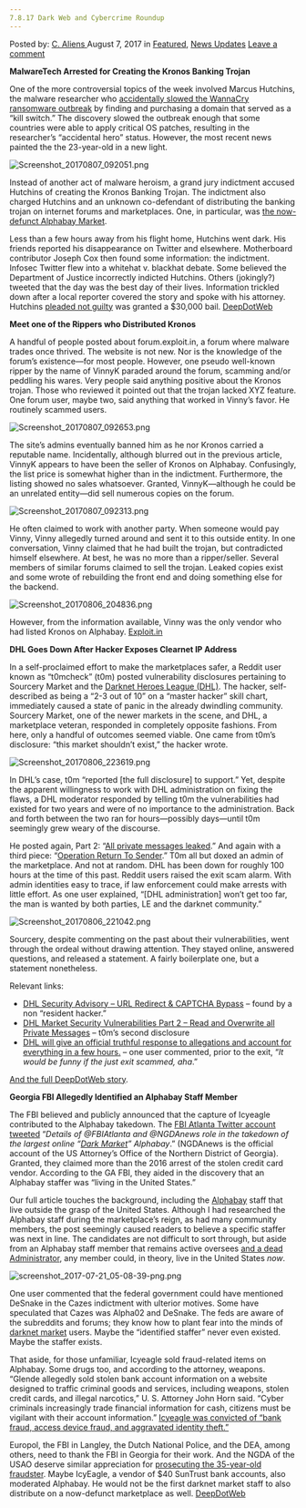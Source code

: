 ```yaml
---
7.8.17 Dark Web and Cybercrime Roundup
---
```

<article class="post-listing post-21830 post type-post status-publish format-standard has-post-thumbnail hentry  tag-5797 tag-cybercrime tag-dark tag-roundup tag-web">
    <div class="post-inner">
        <span>Posted by: <a href="https://www.deepdotweb.com/author/caliens/" title="">C. Aliens </a></span>
    <span>August 7, 2017</span>
    <span>in <a href="https://www.deepdotweb.com/category/deepdot-news/" rel="category tag">Featured</a>, <a href="https://www.deepdotweb.com/category/news-updates/" rel="category tag">News Updates</a></span>
    <span><a href="https://www.deepdotweb.com/2017/08/07/7-8-17-dark-web-cybercrime-roundup/#respond">Leave a comment</a></span>
    </p>
    <div class="clear"></div>
    <div class="entry">
    <p><strong>MalwareTech Arrested for Creating the Kronos Banking Trojan</strong></p>
    <p>One of the more controversial topics of the week involved Marcus Hutchins, the malware researcher who <a href="https://www.deepdotweb.com/2017/06/05/uk-absolutely-focused-hunting-wannacry-hackers/">accidentally slowed the WannaCry ransomware outbreak</a> by finding and purchasing a domain that served as a “kill switch.” The discovery slowed the outbreak enough that some countries were able to apply critical OS patches, resulting in the researcher’s “accidental hero” status. However, the most recent news painted the the 23-year-old in a new light.</p>
    <p><img class="wp-image-21832" src="https://www.deepdotweb.com/wp-content/uploads/2017/08/screenshot_20170807_092051-png.png" alt="Screenshot_20170807_092051.png" srcset="https://www.deepdotweb.com/wp-content/uploads/2017/08/screenshot_20170807_092051-png.png 700w, https://www.deepdotweb.com/wp-content/uploads/2017/08/screenshot_20170807_092051-png-300x205.png 300w" sizes="(max-width: 700px) 100vw, 700px" /></p>
    <p>Instead of another act of malware heroism, a grand jury indictment accused Hutchins of creating the Kronos Banking Trojan. The indictment also charged Hutchins and an unknown co-defendant of distributing the banking trojan on internet forums and marketplaces. One, in particular, was <a href="https://www.deepdotweb.com/2017/07/20/globally-coordinated-operation-just-took-alphabay-hansa/">the now-defunct Alphabay Market</a>.</p>
    <p>Less than a few hours away from his flight home, Hutchins went dark. His friends reported his disappearance on Twitter and elsewhere. Motherboard contributor Joseph Cox then found some information: the indictment. Infosec Twitter flew into a whitehat v. blackhat debate. Some believed the Department of Justice incorrectly indicted Hutchins. Others (jokingly?) tweeted that the day was the best day of their lives. Information trickled down after a local reporter covered the story and spoke with his attorney. Hutchins <a href="http://www.activistpost.com/2017/08/marcus-hutchins-malwaretechblog-released-pleads-not-guilty.html">pleaded not guilty</a> was granted a $30,000 bail. <a href="https://www.deepdotweb.com/2017/08/05/malwaretech-arrested-creating-kronos-banking-trojan/">DeepDotWeb</a></p>
    <p><strong>Meet one of the Rippers who Distributed Kronos</strong></p>
    <p>A handful of people posted about forum.exploit.in, a forum where malware trades once thrived. The website is not new. Nor is the knowledge of the forum’s existence—for most people. However, one pseudo well-known ripper by the name of VinnyK paraded around the forum, scamming and/or peddling his wares. Very people said anything positive about the Kronos trojan. Those who reviewed it pointed out that the trojan lacked XYZ feature. One forum user, maybe two, said anything that worked in Vinny’s favor. He routinely scammed users.</p>
    <p><img class="wp-image-21833 aligncenter" src="https://www.deepdotweb.com/wp-content/uploads/2017/08/screenshot_20170807_092653-png.png" alt="Screenshot_20170807_092653.png" srcset="https://www.deepdotweb.com/wp-content/uploads/2017/08/screenshot_20170807_092653-png.png 664w, https://www.deepdotweb.com/wp-content/uploads/2017/08/screenshot_20170807_092653-png-300x169.png 300w" sizes="(max-width: 664px) 100vw, 664px" /></p>
    <p>The site’s admins eventually banned him as he nor Kronos carried a reputable name. Incidentally, although blurred out in the previous article, VinnyK appears to have been the seller of Kronos on Alphabay. Confusingly, the list price is somewhat higher than in the indictment. Furthermore, the listing showed no sales whatsoever. Granted, VinnyK—although he could be an unrelated entity—did sell numerous copies on the forum.</p>
    <p><img class="wp-image-21834 aligncenter" src="https://www.deepdotweb.com/wp-content/uploads/2017/08/screenshot_20170807_092313-png.png" alt="Screenshot_20170807_092313.png" srcset="https://www.deepdotweb.com/wp-content/uploads/2017/08/screenshot_20170807_092313-png.png 800w, https://www.deepdotweb.com/wp-content/uploads/2017/08/screenshot_20170807_092313-png-300x86.png 300w" sizes="(max-width: 800px) 100vw, 800px" /></p>
    <p>He often claimed to work with another party. When someone would pay Vinny, Vinny allegedly turned around and sent it to this outside entity. In one conversation, Vinny claimed that he had built the trojan, but contradicted himself elsewhere. At best, he was no more than a ripper/seller. Several members of similar forums claimed to sell the trojan. Leaked copies exist and some wrote of rebuilding the front end and doing something else for the backend.</p>
    <p><img class="wp-image-21835 aligncenter" src="https://www.deepdotweb.com/wp-content/uploads/2017/08/screenshot_20170806_204836-png.png" alt="Screenshot_20170806_204836.png" srcset="https://www.deepdotweb.com/wp-content/uploads/2017/08/screenshot_20170806_204836-png.png 700w, https://www.deepdotweb.com/wp-content/uploads/2017/08/screenshot_20170806_204836-png-300x172.png 300w" sizes="(max-width: 700px) 100vw, 700px" /></p>
    <p>However, from the information available, Vinny was the only vendor who had listed Kronos on Alphabay. <a href="https://forum.exploit.in/pda/index.php/t109451.html">Exploit.in</a></p>
    <p><strong>DHL Goes Down After Hacker Exposes Clearnet IP Address</strong></p>
    <p>In a self-proclaimed effort to make the marketplaces safer, a Reddit user known as “t0mcheck” (t0m) posted vulnerability disclosures pertaining to Sourcery Market and the <a href="https://www.deepdotweb.com/marketplace-directory/listing/darknet-heroes-league">Darknet Heroes League (DHL)</a>. The hacker, self-described as being a “2-3 out of 10” on a “master hacker” skill chart, immediately caused a state of panic in the already dwindling community. Sourcery Market, one of the newer markets in the scene, and DHL, a marketplace veteran, responded in completely opposite fashions. From here, only a handful of outcomes seemed viable. One came from t0m’s disclosure: “this market shouldn&#8217;t exist,” the hacker wrote.</p>
    <p><img class="wp-image-21836 aligncenter" src="https://www.deepdotweb.com/wp-content/uploads/2017/08/screenshot_20170806_223619-png.png" alt="Screenshot_20170806_223619.png" srcset="https://www.deepdotweb.com/wp-content/uploads/2017/08/screenshot_20170806_223619-png.png 700w, https://www.deepdotweb.com/wp-content/uploads/2017/08/screenshot_20170806_223619-png-300x172.png 300w" sizes="(max-width: 700px) 100vw, 700px" /></p>
    <p>In DHL’s case, t0m “reported [the full disclosure] to support.” Yet, despite the apparent willingness to work with DHL administration on fixing the flaws, a DHL moderator responded by telling t0m the vulnerabilities had existed for two years and were of no importance to the administration. Back and forth between the two ran for hours—possibly days—until t0m seemingly grew weary of the discourse.</p>
    <p>He posted again, Part 2: “<a href="https://www.reddit.com/r/DarkNetMarkets/comments/6rcwiv/dhl_market_security_part_2_all_private_messages/dl43x2n/">All private messages leaked</a>.” And again with a third piece: “<a href="https://pay.reddit.com/r/DarkNetMarkets/comments/6ry4n9/dhl_market_security_part_3_operation_return_to/">Operation Return To Sender</a>.” T0m all but doxed an admin of the marketplace. And not at random. DHL has been down for roughly 100 hours at the time of this past. Reddit users raised the exit scam alarm. With admin identities easy to trace, if law enforcement could make arrests with little effort. As one user explained, “[DHL administration] won&#8217;t get too far, the man is wanted by both parties, LE and the darknet community.”</p>
    <p><img class="wp-image-21837 aligncenter" src="https://www.deepdotweb.com/wp-content/uploads/2017/08/screenshot_20170806_221042-png.png" alt="Screenshot_20170806_221042.png" srcset="https://www.deepdotweb.com/wp-content/uploads/2017/08/screenshot_20170806_221042-png.png 600w, https://www.deepdotweb.com/wp-content/uploads/2017/08/screenshot_20170806_221042-png-300x140.png 300w" sizes="(max-width: 600px) 100vw, 600px" /></p>
    <p>Sourcery, despite commenting on the past about their vulnerabilities, went through the ordeal without drawing attention. They stayed online, answered questions, and released a statement. A fairly boilerplate one, but a statement nonetheless.</p>
    <p>Relevant links:</p>
    <ul>
    <li><a href="https://www.reddit.com/r/DarkNetMarkets/comments/6rfec4/dhl_security_advisory_url_redirect_captcha_bypass/">DHL Security Advisory &#8211; URL Redirect &amp; CAPTCHA Bypass</a> &#8211; found by a non “resident hacker.”</li>
    <li><a href="https://gist.github.com/anonymous/97d1e2319b78210606d41f3309aa4c21">DHL Market Security Vulnerabilities Part 2 &#8211; Read and Overwrite all Private Messages</a> &#8211; t0m’s second disclosure</li>
    <li><a href="https://www.reddit.com/r/DarkNetMarkets/comments/6r31bo/dhl_will_give_an_official_truthful_response_to">DHL will give an official truthful response to allegations and account for everything in a few hours.</a> &#8211; one user commented, prior to the exit, “<em>It would be funny if the just exit scammed, aha</em>.”</li>
    </ul>
    <p><a href="https://www.deepdotweb.com/2017/08/06/dhl-goes-hacker-exposes-clearnet-ip-address/">And the full DeepDotWeb story</a>.</p>
    <p><strong>Georgia FBI Allegedly Identified an Alphabay Staff Member</strong></p>
    <p>The FBI believed and publicly announced that the capture of Icyeagle contributed to the Alphabay takedown. The <a href="https://twitter.com/FBIAtlanta/status/888129369922691072">FBI Atlanta Twitter account tweeted</a> “<em>Details of @FBIAtlanta and @NGDAnews role in the takedown of the largest online “</em><a href="https://www.deepdotweb.com/tag/darknet/"><em>Dark Market</em></a><em>” Alphabay</em>.” (NGDAnews is the official account of the US Attorney’s Office of the Northern District of Georgia). Granted, they claimed more than the 2016 arrest of the stolen credit card vendor. According to the GA FBI, they aided in the discovery that an Alphabay staffer was “living in the United States.”</p>
    <p>Our full article touches the background, including the <a href="https://www.deepdotweb.com/marketplace-directory/listing/alphabay">Alphabay</a> staff that live outside the grasp of the United States. Although I had researched the Alphabay staff during the marketplace’s reign, as had many community members, the post seemingly caused readers to believe a specific staffer was next in line. The candidates are not difficult to sort through, but aside from an Alphabay staff member that remains active oversees <a href="https://www.deepdotweb.com/2017/07/14/alleged-alphabay-admin-found-dead-bangkok-jail/">and a dead Administrator</a>, any member could, in theory, live in the United States <em>now</em>.</p>
    <p><img class="wp-image-21838 aligncenter" src="https://www.deepdotweb.com/wp-content/uploads/2017/08/screenshot_2017-07-21_05-08-39-png-png.png" alt="screenshot_2017-07-21_05-08-39-png.png" srcset="https://www.deepdotweb.com/wp-content/uploads/2017/08/screenshot_2017-07-21_05-08-39-png-png.png 624w, https://www.deepdotweb.com/wp-content/uploads/2017/08/screenshot_2017-07-21_05-08-39-png-png-300x218.png 300w" sizes="(max-width: 624px) 100vw, 624px" /></p>
    <p>One user commented that the federal government could have mentioned DeSnake in the Cazes indictment with ulterior motives. Some have speculated that Cazes was Alpha02 and DeSnake. The feds are aware of the subreddits and forums; they know how to plant fear into the minds of <a href="https://www.deepdotweb.com/2013/10/28/updated-llist-of-hidden-marketplaces-tor-i2p/">darknet market</a> users. Maybe the “identified staffer” never even existed. Maybe the staffer exists.</p>
    <p>That aside, for those unfamiliar, Icyeagle sold fraud-related items on Alphabay. Some drugs too, and according to the attorney, weapons. “Glende allegedly sold stolen bank account information on a website designed to traffic criminal goods and services, including weapons, stolen credit cards, and illegal narcotics,” U. S. Attorney John Horn said. “Cyber criminals increasingly trade financial information for cash, citizens must be vigilant with their account information.” <a href="https://www.deepdotweb.com/2016/07/26/alphabay-fraud-vendor-icyeagle-arrested/">Icyeagle was convicted of “bank fraud, access device fraud, and aggravated identity theft.”</a></p>
    <p>Europol, the FBI in Langley, the Dutch National Police, and the DEA, among others, need to thank the FBI in Georgia for their work. And the NGDA of the USAO deserve similar appreciation for <a href="https://www.deepdotweb.com/2016/12/10/icyeagle-gets-prison-time-selling-stolen-bank-accounts-alphabay/">prosecuting the 35-year-old fraudster</a>. Maybe IcyEagle, a vendor of $40 SunTrust bank accounts, also moderated Alphabay. He would not be the first darknet market staff to also distribute on a now-defunct marketplace as well. <a href="https://www.deepdotweb.com/2017/08/03/georgia-fbi-allegedly-identified-alphabay-staff-member/#comments">DeepDotWeb</a></p>
    </div>
    <span style="display:none"><a href="https://www.deepdotweb.com/tag/7817/" rel="tag">7817</a> <a href="https://www.deepdotweb.com/tag/cybercrime/" rel="tag">cybercrime</a> <a href="https://www.deepdotweb.com/tag/dark/" rel="tag">dark</a> <a href="https://www.deepdotweb.com/tag/roundup/" rel="tag">roundup</a> <a href="https://www.deepdotweb.com/tag/web/" rel="tag">web</a></span> <span style="display:none" class="updated">2017-08-07</span>
    <div style="display:none" class="vcard author" itemprop="author" itemscope itemtype="http://schema.org/Person"><strong class="fn" itemprop="name"><a href="https://www.deepdotweb.com/author/caliens/" title="Posts by C. Aliens" rel="author">C. Aliens</a></strong></div>
    </div>
</article>

